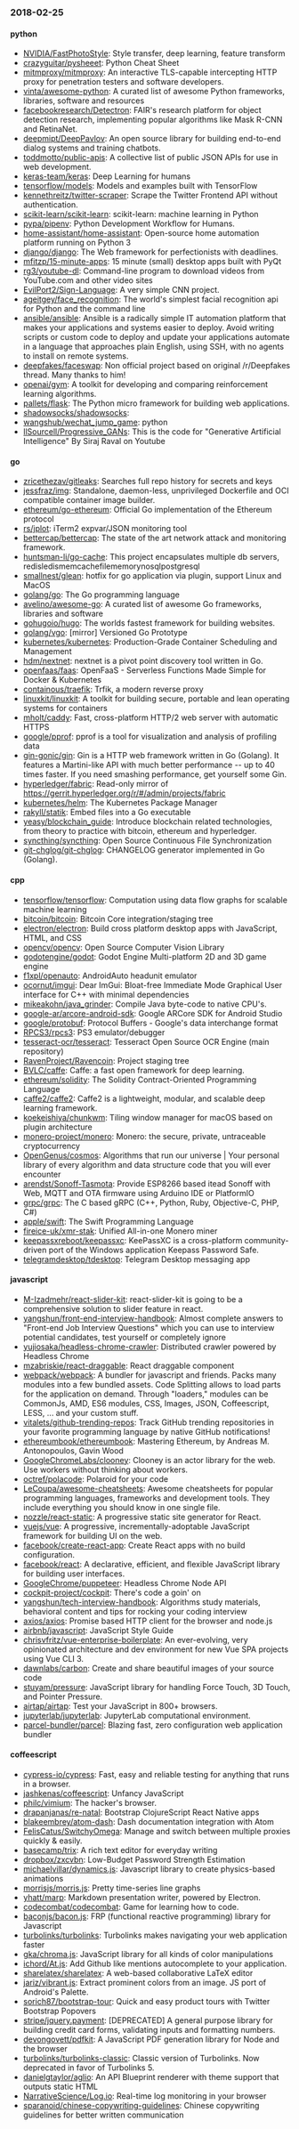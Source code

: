 ### 2018-02-25

#### python
* [NVIDIA/FastPhotoStyle](https://github.com/NVIDIA/FastPhotoStyle): Style transfer, deep learning, feature transform
* [crazyguitar/pysheeet](https://github.com/crazyguitar/pysheeet): Python Cheat Sheet
* [mitmproxy/mitmproxy](https://github.com/mitmproxy/mitmproxy): An interactive TLS-capable intercepting HTTP proxy for penetration testers and software developers.
* [vinta/awesome-python](https://github.com/vinta/awesome-python): A curated list of awesome Python frameworks, libraries, software and resources
* [facebookresearch/Detectron](https://github.com/facebookresearch/Detectron): FAIR's research platform for object detection research, implementing popular algorithms like Mask R-CNN and RetinaNet.
* [deepmipt/DeepPavlov](https://github.com/deepmipt/DeepPavlov): An open source library for building end-to-end dialog systems and training chatbots.
* [toddmotto/public-apis](https://github.com/toddmotto/public-apis): A collective list of public JSON APIs for use in web development.
* [keras-team/keras](https://github.com/keras-team/keras): Deep Learning for humans
* [tensorflow/models](https://github.com/tensorflow/models): Models and examples built with TensorFlow
* [kennethreitz/twitter-scraper](https://github.com/kennethreitz/twitter-scraper): Scrape the Twitter Frontend API without authentication.
* [scikit-learn/scikit-learn](https://github.com/scikit-learn/scikit-learn): scikit-learn: machine learning in Python
* [pypa/pipenv](https://github.com/pypa/pipenv): Python Development Workflow for Humans.
* [home-assistant/home-assistant](https://github.com/home-assistant/home-assistant):  Open-source home automation platform running on Python 3
* [django/django](https://github.com/django/django): The Web framework for perfectionists with deadlines.
* [mfitzp/15-minute-apps](https://github.com/mfitzp/15-minute-apps): 15 minute (small) desktop apps built with PyQt
* [rg3/youtube-dl](https://github.com/rg3/youtube-dl): Command-line program to download videos from YouTube.com and other video sites
* [EvilPort2/Sign-Language](https://github.com/EvilPort2/Sign-Language): A very simple CNN project.
* [ageitgey/face_recognition](https://github.com/ageitgey/face_recognition): The world's simplest facial recognition api for Python and the command line
* [ansible/ansible](https://github.com/ansible/ansible): Ansible is a radically simple IT automation platform that makes your applications and systems easier to deploy. Avoid writing scripts or custom code to deploy and update your applications automate in a language that approaches plain English, using SSH, with no agents to install on remote systems.
* [deepfakes/faceswap](https://github.com/deepfakes/faceswap): Non official project based on original /r/Deepfakes thread. Many thanks to him!
* [openai/gym](https://github.com/openai/gym): A toolkit for developing and comparing reinforcement learning algorithms.
* [pallets/flask](https://github.com/pallets/flask): The Python micro framework for building web applications.
* [shadowsocks/shadowsocks](https://github.com/shadowsocks/shadowsocks): 
* [wangshub/wechat_jump_game](https://github.com/wangshub/wechat_jump_game): python 
* [llSourcell/Progressive_GANs](https://github.com/llSourcell/Progressive_GANs): This is the code for "Generative Artificial Intelligence" By Siraj Raval on Youtube

#### go
* [zricethezav/gitleaks](https://github.com/zricethezav/gitleaks): Searches full repo history for secrets and keys 
* [jessfraz/img](https://github.com/jessfraz/img): Standalone, daemon-less, unprivileged Dockerfile and OCI compatible container image builder.
* [ethereum/go-ethereum](https://github.com/ethereum/go-ethereum): Official Go implementation of the Ethereum protocol
* [rs/jplot](https://github.com/rs/jplot): iTerm2 expvar/JSON monitoring tool
* [bettercap/bettercap](https://github.com/bettercap/bettercap): The state of the art network attack and monitoring framework.
* [huntsman-li/go-cache](https://github.com/huntsman-li/go-cache): This project encapsulates multiple db servers, redisledismemcachefilememorynosqlpostgresql
* [smallnest/glean](https://github.com/smallnest/glean): hotfix for go application via plugin, support Linux and MacOS
* [golang/go](https://github.com/golang/go): The Go programming language
* [avelino/awesome-go](https://github.com/avelino/awesome-go): A curated list of awesome Go frameworks, libraries and software
* [gohugoio/hugo](https://github.com/gohugoio/hugo): The worlds fastest framework for building websites.
* [golang/vgo](https://github.com/golang/vgo): [mirror] Versioned Go Prototype
* [kubernetes/kubernetes](https://github.com/kubernetes/kubernetes): Production-Grade Container Scheduling and Management
* [hdm/nextnet](https://github.com/hdm/nextnet): nextnet is a pivot point discovery tool written in Go.
* [openfaas/faas](https://github.com/openfaas/faas): OpenFaaS - Serverless Functions Made Simple for Docker & Kubernetes
* [containous/traefik](https://github.com/containous/traefik): Trfik, a modern reverse proxy
* [linuxkit/linuxkit](https://github.com/linuxkit/linuxkit): A toolkit for building secure, portable and lean operating systems for containers
* [mholt/caddy](https://github.com/mholt/caddy): Fast, cross-platform HTTP/2 web server with automatic HTTPS
* [google/pprof](https://github.com/google/pprof): pprof is a tool for visualization and analysis of profiling data
* [gin-gonic/gin](https://github.com/gin-gonic/gin): Gin is a HTTP web framework written in Go (Golang). It features a Martini-like API with much better performance -- up to 40 times faster. If you need smashing performance, get yourself some Gin.
* [hyperledger/fabric](https://github.com/hyperledger/fabric): Read-only mirror of https://gerrit.hyperledger.org/r/#/admin/projects/fabric
* [kubernetes/helm](https://github.com/kubernetes/helm): The Kubernetes Package Manager
* [rakyll/statik](https://github.com/rakyll/statik): Embed files into a Go executable
* [yeasy/blockchain_guide](https://github.com/yeasy/blockchain_guide): Introduce blockchain related technologies, from theory to practice with bitcoin, ethereum and hyperledger.
* [syncthing/syncthing](https://github.com/syncthing/syncthing): Open Source Continuous File Synchronization
* [git-chglog/git-chglog](https://github.com/git-chglog/git-chglog): CHANGELOG generator implemented in Go (Golang).

#### cpp
* [tensorflow/tensorflow](https://github.com/tensorflow/tensorflow): Computation using data flow graphs for scalable machine learning
* [bitcoin/bitcoin](https://github.com/bitcoin/bitcoin): Bitcoin Core integration/staging tree
* [electron/electron](https://github.com/electron/electron): Build cross platform desktop apps with JavaScript, HTML, and CSS
* [opencv/opencv](https://github.com/opencv/opencv): Open Source Computer Vision Library
* [godotengine/godot](https://github.com/godotengine/godot): Godot Engine  Multi-platform 2D and 3D game engine
* [f1xpl/openauto](https://github.com/f1xpl/openauto): AndroidAuto headunit emulator
* [ocornut/imgui](https://github.com/ocornut/imgui): Dear ImGui: Bloat-free Immediate Mode Graphical User interface for C++ with minimal dependencies
* [mikeakohn/java_grinder](https://github.com/mikeakohn/java_grinder): Compile Java byte-code to native CPU's.
* [google-ar/arcore-android-sdk](https://github.com/google-ar/arcore-android-sdk): Google ARCore SDK for Android Studio
* [google/protobuf](https://github.com/google/protobuf): Protocol Buffers - Google's data interchange format
* [RPCS3/rpcs3](https://github.com/RPCS3/rpcs3): PS3 emulator/debugger
* [tesseract-ocr/tesseract](https://github.com/tesseract-ocr/tesseract): Tesseract Open Source OCR Engine (main repository)
* [RavenProject/Ravencoin](https://github.com/RavenProject/Ravencoin): Project staging tree
* [BVLC/caffe](https://github.com/BVLC/caffe): Caffe: a fast open framework for deep learning.
* [ethereum/solidity](https://github.com/ethereum/solidity): The Solidity Contract-Oriented Programming Language
* [caffe2/caffe2](https://github.com/caffe2/caffe2): Caffe2 is a lightweight, modular, and scalable deep learning framework.
* [koekeishiya/chunkwm](https://github.com/koekeishiya/chunkwm): Tiling window manager for macOS based on plugin architecture
* [monero-project/monero](https://github.com/monero-project/monero): Monero: the secure, private, untraceable cryptocurrency
* [OpenGenus/cosmos](https://github.com/OpenGenus/cosmos): Algorithms that run our universe | Your personal library of every algorithm and data structure code that you will ever encounter
* [arendst/Sonoff-Tasmota](https://github.com/arendst/Sonoff-Tasmota): Provide ESP8266 based itead Sonoff with Web, MQTT and OTA firmware using Arduino IDE or PlatformIO
* [grpc/grpc](https://github.com/grpc/grpc): The C based gRPC (C++, Python, Ruby, Objective-C, PHP, C#)
* [apple/swift](https://github.com/apple/swift): The Swift Programming Language
* [fireice-uk/xmr-stak](https://github.com/fireice-uk/xmr-stak): Unified All-in-one Monero miner
* [keepassxreboot/keepassxc](https://github.com/keepassxreboot/keepassxc): KeePassXC is a cross-platform community-driven port of the Windows application Keepass Password Safe.
* [telegramdesktop/tdesktop](https://github.com/telegramdesktop/tdesktop): Telegram Desktop messaging app

#### javascript
* [M-Izadmehr/react-slider-kit](https://github.com/M-Izadmehr/react-slider-kit): react-slider-kit is going to be a comprehensive solution to slider feature in react.
* [yangshun/front-end-interview-handbook](https://github.com/yangshun/front-end-interview-handbook):  Almost complete answers to "Front-end Job Interview Questions" which you can use to interview potential candidates, test yourself or completely ignore
* [yujiosaka/headless-chrome-crawler](https://github.com/yujiosaka/headless-chrome-crawler): Distributed crawler powered by Headless Chrome
* [mzabriskie/react-draggable](https://github.com/mzabriskie/react-draggable): React draggable component
* [webpack/webpack](https://github.com/webpack/webpack): A bundler for javascript and friends. Packs many modules into a few bundled assets. Code Splitting allows to load parts for the application on demand. Through "loaders," modules can be CommonJs, AMD, ES6 modules, CSS, Images, JSON, Coffeescript, LESS, ... and your custom stuff.
* [vitalets/github-trending-repos](https://github.com/vitalets/github-trending-repos): Track GitHub trending repositories in your favorite programming language by native GitHub notifications!
* [ethereumbook/ethereumbook](https://github.com/ethereumbook/ethereumbook): Mastering Ethereum, by Andreas M. Antonopoulos, Gavin Wood
* [GoogleChromeLabs/clooney](https://github.com/GoogleChromeLabs/clooney): Clooney is an actor library for the web. Use workers without thinking about workers.
* [octref/polacode](https://github.com/octref/polacode):  Polaroid for your code
* [LeCoupa/awesome-cheatsheets](https://github.com/LeCoupa/awesome-cheatsheets):  Awesome cheatsheets for popular programming languages, frameworks and development tools. They include everything you should know in one single file.
* [nozzle/react-static](https://github.com/nozzle/react-static):   A progressive static site generator for React.
* [vuejs/vue](https://github.com/vuejs/vue):  A progressive, incrementally-adoptable JavaScript framework for building UI on the web.
* [facebook/create-react-app](https://github.com/facebook/create-react-app): Create React apps with no build configuration.
* [facebook/react](https://github.com/facebook/react): A declarative, efficient, and flexible JavaScript library for building user interfaces.
* [GoogleChrome/puppeteer](https://github.com/GoogleChrome/puppeteer): Headless Chrome Node API
* [cockpit-project/cockpit](https://github.com/cockpit-project/cockpit): There's code a goin' on
* [yangshun/tech-interview-handbook](https://github.com/yangshun/tech-interview-handbook):  Algorithms study materials, behavioral content and tips for rocking your coding interview
* [axios/axios](https://github.com/axios/axios): Promise based HTTP client for the browser and node.js
* [airbnb/javascript](https://github.com/airbnb/javascript): JavaScript Style Guide
* [chrisvfritz/vue-enterprise-boilerplate](https://github.com/chrisvfritz/vue-enterprise-boilerplate): An ever-evolving, very opinionated architecture and dev environment for new Vue SPA projects using Vue CLI 3.
* [dawnlabs/carbon](https://github.com/dawnlabs/carbon):  Create and share beautiful images of your source code
* [stuyam/pressure](https://github.com/stuyam/pressure):  JavaScript library for handling Force Touch, 3D Touch, and Pointer Pressure.
* [airtap/airtap](https://github.com/airtap/airtap): Test your JavaScript in 800+ browsers.
* [jupyterlab/jupyterlab](https://github.com/jupyterlab/jupyterlab): JupyterLab computational environment.
* [parcel-bundler/parcel](https://github.com/parcel-bundler/parcel):  Blazing fast, zero configuration web application bundler

#### coffeescript
* [cypress-io/cypress](https://github.com/cypress-io/cypress): Fast, easy and reliable testing for anything that runs in a browser.
* [jashkenas/coffeescript](https://github.com/jashkenas/coffeescript): Unfancy JavaScript
* [philc/vimium](https://github.com/philc/vimium): The hacker's browser.
* [drapanjanas/re-natal](https://github.com/drapanjanas/re-natal): Bootstrap ClojureScript React Native apps
* [blakeembrey/atom-dash](https://github.com/blakeembrey/atom-dash): Dash documentation integration with Atom
* [FelisCatus/SwitchyOmega](https://github.com/FelisCatus/SwitchyOmega): Manage and switch between multiple proxies quickly & easily.
* [basecamp/trix](https://github.com/basecamp/trix): A rich text editor for everyday writing
* [dropbox/zxcvbn](https://github.com/dropbox/zxcvbn): Low-Budget Password Strength Estimation
* [michaelvillar/dynamics.js](https://github.com/michaelvillar/dynamics.js): Javascript library to create physics-based animations
* [morrisjs/morris.js](https://github.com/morrisjs/morris.js): Pretty time-series line graphs
* [yhatt/marp](https://github.com/yhatt/marp): Markdown presentation writer, powered by Electron.
* [codecombat/codecombat](https://github.com/codecombat/codecombat): Game for learning how to code.
* [baconjs/bacon.js](https://github.com/baconjs/bacon.js): FRP (functional reactive programming) library for Javascript
* [turbolinks/turbolinks](https://github.com/turbolinks/turbolinks): Turbolinks makes navigating your web application faster
* [gka/chroma.js](https://github.com/gka/chroma.js): JavaScript library for all kinds of color manipulations
* [ichord/At.js](https://github.com/ichord/At.js): Add Github like mentions autocomplete to your application.
* [sharelatex/sharelatex](https://github.com/sharelatex/sharelatex): A web-based collaborative LaTeX editor
* [jariz/vibrant.js](https://github.com/jariz/vibrant.js): Extract prominent colors from an image. JS port of Android's Palette.
* [sorich87/bootstrap-tour](https://github.com/sorich87/bootstrap-tour): Quick and easy product tours with Twitter Bootstrap Popovers
* [stripe/jquery.payment](https://github.com/stripe/jquery.payment): [DEPRECATED] A general purpose library for building credit card forms, validating inputs and formatting numbers.
* [devongovett/pdfkit](https://github.com/devongovett/pdfkit): A JavaScript PDF generation library for Node and the browser
* [turbolinks/turbolinks-classic](https://github.com/turbolinks/turbolinks-classic): Classic version of Turbolinks. Now deprecated in favor of Turbolinks 5.
* [danielgtaylor/aglio](https://github.com/danielgtaylor/aglio): An API Blueprint renderer with theme support that outputs static HTML
* [NarrativeScience/Log.io](https://github.com/NarrativeScience/Log.io): Real-time log monitoring in your browser
* [sparanoid/chinese-copywriting-guidelines](https://github.com/sparanoid/chinese-copywriting-guidelines): Chinese copywriting guidelines for better written communication
